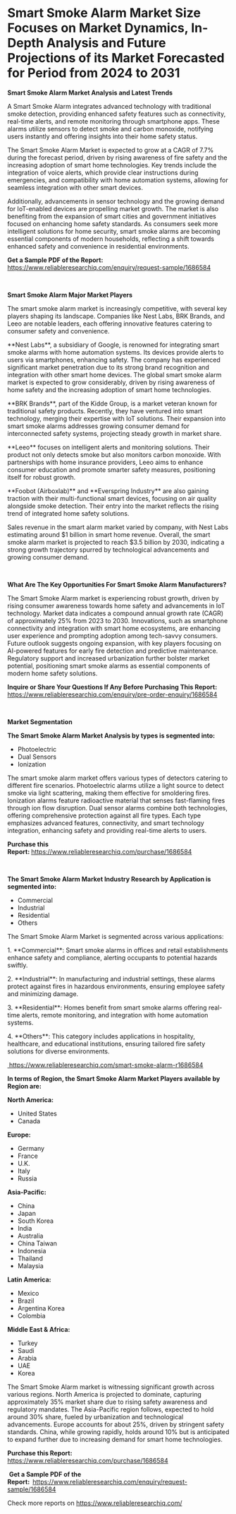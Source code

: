 <p><h1>Smart Smoke Alarm Market Size Focuses on Market Dynamics, In-Depth Analysis and Future Projections of its Market Forecasted for Period from 2024 to 2031</h1></p><p><strong>Smart Smoke Alarm Market Analysis and Latest Trends</strong></p>
<p><p>A Smart Smoke Alarm integrates advanced technology with traditional smoke detection, providing enhanced safety features such as connectivity, real-time alerts, and remote monitoring through smartphone apps. These alarms utilize sensors to detect smoke and carbon monoxide, notifying users instantly and offering insights into their home safety status.</p><p>The Smart Smoke Alarm Market is expected to grow at a CAGR of 7.7% during the forecast period, driven by rising awareness of fire safety and the increasing adoption of smart home technologies. Key trends include the integration of voice alerts, which provide clear instructions during emergencies, and compatibility with home automation systems, allowing for seamless integration with other smart devices. </p><p>Additionally, advancements in sensor technology and the growing demand for IoT-enabled devices are propelling market growth. The market is also benefiting from the expansion of smart cities and government initiatives focused on enhancing home safety standards. As consumers seek more intelligent solutions for home security, smart smoke alarms are becoming essential components of modern households, reflecting a shift towards enhanced safety and convenience in residential environments.</p></p>
<p><strong>Get a Sample PDF of the Report:&nbsp;</strong> <a href="https://www.reliableresearchiq.com/enquiry/request-sample/1686584?utm_campaign=1102&utm_medium=2&utm_source=Github&utm_content=ia&utm_term=31122024&utm_id=smart-smoke-alarm">https://www.reliableresearchiq.com/enquiry/request-sample/1686584</a></p>
<p>&nbsp;</p>
<p><strong>Smart Smoke Alarm Major Market Players</strong></p>
<p><p>The smart smoke alarm market is increasingly competitive, with several key players shaping its landscape. Companies like Nest Labs, BRK Brands, and Leeo are notable leaders, each offering innovative features catering to consumer safety and convenience.</p><p>**Nest Labs**, a subsidiary of Google, is renowned for integrating smart smoke alarms with home automation systems. Its devices provide alerts to users via smartphones, enhancing safety. The company has experienced significant market penetration due to its strong brand recognition and integration with other smart home devices. The global smart smoke alarm market is expected to grow considerably, driven by rising awareness of home safety and the increasing adoption of smart home technologies.</p><p>**BRK Brands**, part of the Kidde Group, is a market veteran known for traditional safety products. Recently, they have ventured into smart technology, merging their expertise with IoT solutions. Their expansion into smart smoke alarms addresses growing consumer demand for interconnected safety systems, projecting steady growth in market share.</p><p>**Leeo** focuses on intelligent alerts and monitoring solutions. Their product not only detects smoke but also monitors carbon monoxide. With partnerships with home insurance providers, Leeo aims to enhance consumer education and promote smarter safety measures, positioning itself for robust growth.</p><p>**Foobot (Airboxlab)** and **Everspring Industry** are also gaining traction with their multi-functional smart devices, focusing on air quality alongside smoke detection. Their entry into the market reflects the rising trend of integrated home safety solutions.</p><p>Sales revenue in the smart alarm market varied by company, with Nest Labs estimating around $1 billion in smart home revenue. Overall, the smart smoke alarm market is projected to reach $3.5 billion by 2030, indicating a strong growth trajectory spurred by technological advancements and growing consumer demand.</p></p>
<p>&nbsp;</p>
<p><strong>What Are The Key Opportunities For Smart Smoke Alarm Manufacturers?</strong></p>
<p><p>The Smart Smoke Alarm market is experiencing robust growth, driven by rising consumer awareness towards home safety and advancements in IoT technology. Market data indicates a compound annual growth rate (CAGR) of approximately 25% from 2023 to 2030. Innovations, such as smartphone connectivity and integration with smart home ecosystems, are enhancing user experience and prompting adoption among tech-savvy consumers. Future outlook suggests ongoing expansion, with key players focusing on AI-powered features for early fire detection and predictive maintenance. Regulatory support and increased urbanization further bolster market potential, positioning smart smoke alarms as essential components of modern home safety solutions.</p></p>
<p><strong>Inquire or Share Your Questions If Any Before Purchasing This Report:</strong> <a href="https://www.reliableresearchiq.com/enquiry/pre-order-enquiry/1686584?utm_campaign=1102&utm_medium=2&utm_source=Github&utm_content=ia&utm_term=31122024&utm_id=smart-smoke-alarm">https://www.reliableresearchiq.com/enquiry/pre-order-enquiry/1686584</a></p>
<p>&nbsp;</p>
<p><strong>Market Segmentation</strong></p>
<p><strong>The Smart Smoke Alarm Market Analysis by types is segmented into:</strong></p>
<p><ul><li>Photoelectric</li><li>Dual Sensors</li><li>Ionization</li></ul></p>
<p><p>The smart smoke alarm market offers various types of detectors catering to different fire scenarios. Photoelectric alarms utilize a light source to detect smoke via light scattering, making them effective for smoldering fires. Ionization alarms feature radioactive material that senses fast-flaming fires through ion flow disruption. Dual sensor alarms combine both technologies, offering comprehensive protection against all fire types. Each type emphasizes advanced features, connectivity, and smart technology integration, enhancing safety and providing real-time alerts to users.</p></p>
<p><strong>Purchase this Report:&nbsp;</strong><a href="https://www.reliableresearchiq.com/purchase/1686584?utm_campaign=1102&utm_medium=2&utm_source=Github&utm_content=ia&utm_term=31122024&utm_id=smart-smoke-alarm">https://www.reliableresearchiq.com/purchase/1686584</a></p>
<p>&nbsp;</p>
<p><strong>The Smart Smoke Alarm Market Industry Research by Application is segmented into:</strong></p>
<p><ul><li>Commercial</li><li>Industrial</li><li>Residential</li><li>Others</li></ul></p>
<p><p>The Smart Smoke Alarm Market is segmented across various applications: </p><p>1. **Commercial**: Smart smoke alarms in offices and retail establishments enhance safety and compliance, alerting occupants to potential hazards swiftly. </p><p>2. **Industrial**: In manufacturing and industrial settings, these alarms protect against fires in hazardous environments, ensuring employee safety and minimizing damage. </p><p>3. **Residential**: Homes benefit from smart smoke alarms offering real-time alerts, remote monitoring, and integration with home automation systems. </p><p>4. **Others**: This category includes applications in hospitality, healthcare, and educational institutions, ensuring tailored fire safety solutions for diverse environments.</p></p>
<p><a href="https://www.reliableresearchiq.com/smart-smoke-alarm-r1686584?utm_campaign=1102&utm_medium=2&utm_source=Github&utm_content=ia&utm_term=31122024&utm_id=smart-smoke-alarm">&nbsp;https://www.reliableresearchiq.com/smart-smoke-alarm-r1686584</a></p>
<p><strong>In terms of Region, the Smart Smoke Alarm Market Players available by Region are:</strong></p>
<p>
    <p> <strong> North America: </strong>
        <ul>
            <li>United States</li>
            <li>Canada</li>
        </ul>
        </p> 
    <p> <strong> Europe: </strong>
        <ul>
            <li>Germany</li>
            <li>France</li>
            <li>U.K.</li>
            <li>Italy</li>
            <li>Russia</li>
        </ul>
        </p> 
    <p> <strong> Asia-Pacific: </strong>
        <ul>
            <li>China</li>
            <li>Japan</li>
            <li>South Korea</li>
            <li>India</li>
            <li>Australia</li>
            <li>China Taiwan</li>
            <li>Indonesia</li>
            <li>Thailand</li>
            <li>Malaysia</li>
        </ul>
        </p> 
    <p> <strong> Latin America: </strong>
        <ul>
            <li>Mexico</li>
            <li>Brazil</li>
            <li>Argentina Korea</li>
            <li>Colombia</li>
        </ul>
        </p> 
    <p> <strong> Middle East & Africa: </strong>
        <ul>
            <li>Turkey</li>
            <li>Saudi</li>
            <li>Arabia</li>
            <li>UAE</li>
            <li>Korea</li>
        </ul>
    </p>
    </p>
<p><p>The Smart Smoke Alarm market is witnessing significant growth across various regions. North America is projected to dominate, capturing approximately 35% market share due to rising safety awareness and regulatory mandates. The Asia-Pacific region follows, expected to hold around 30% share, fueled by urbanization and technological advancements. Europe accounts for about 25%, driven by stringent safety standards. China, while growing rapidly, holds around 10% but is anticipated to expand further due to increasing demand for smart home technologies.</p></p>
<p><strong>Purchase this Report: </strong><a href="https://www.reliableresearchiq.com/purchase/1686584?utm_campaign=1102&utm_medium=2&utm_source=Github&utm_content=ia&utm_term=31122024&utm_id=smart-smoke-alarm">https://www.reliableresearchiq.com/purchase/1686584</a></p>
<p>&nbsp;<strong>Get a Sample PDF of the Report:&nbsp;&nbsp;</strong><a href="https://www.reliableresearchiq.com/enquiry/request-sample/1686584?utm_campaign=1102&utm_medium=2&utm_source=Github&utm_content=ia&utm_term=31122024&utm_id=smart-smoke-alarm">https://www.reliableresearchiq.com/enquiry/request-sample/1686584</a></p>
<p><strong></strong></p>
<p>Check more reports on <a href="https://www.reliableresearchiq.com/?utm_campaign=1102&utm_medium=2&utm_source=Github&utm_content=ia&utm_term=31122024&utm_id=smart-smoke-alarm">https://www.reliableresearchiq.com/</a></p>